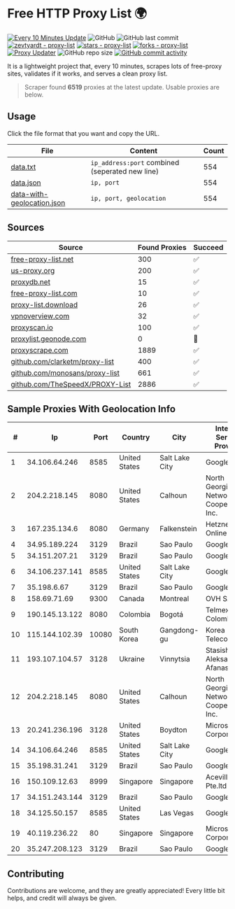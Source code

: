 
# Free HTTP Proxy List 🌍

[![Every 10 Minutes Update](https://github.com/mertguvencli/http-proxy-list/actions/workflows/main.yml/badge.svg?branch=main)](https://github.com/mertguvencli/http-proxy-list/actions/workflows/main.yml)
![GitHub](https://img.shields.io/github/license/mertguvencli/http-proxy-list)
![GitHub last commit](https://img.shields.io/github/last-commit/mertguvencli/http-proxy-list)
[![zevtyardt - proxy-list](https://img.shields.io/static/v1?label=zevtyardt&message=proxy-list&color=blue&logo=github)](https://github.com/zevtyardt/proxy-list "Go to GitHub repo")
[![stars - proxy-list](https://img.shields.io/github/stars/zevtyardt/proxy-list?style=social)](https://github.com/zevtyardt/proxy-list)
[![forks - proxy-list](https://img.shields.io/github/forks/zevtyardt/proxy-list?style=social)](https://github.com/zevtyardt/proxy-list)
[![Proxy Updater](https://github.com/zevtyardt/proxy-list/workflows/Proxy%20Updater/badge.svg)](https://github.com/zevtyardt/proxy-list/actions?query=workflow:"Proxy+Updater")
![GitHub repo size](https://img.shields.io/github/repo-size/zevtyardt/proxy-list)
[![GitHub commit activity](https://img.shields.io/github/commit-activity/m/zevtyardt/proxy-list?logo=commits)](https://github.com/zevtyardt/proxy-list/commits/main)

It is a lightweight project that, every 10 minutes, scrapes lots of free-proxy sites, validates if it works, and serves a clean proxy list.

> Scraper found **6519** proxies at the latest update. Usable proxies are below.

## Usage

Click the file format that you want and copy the URL.

|File|Content|Count|
|----|-------|-----|
|[data.txt](https://raw.githubusercontent.com/mertguvencli/http-proxy-list/main/proxy-list/data.txt)|`ip_address:port` combined (seperated new line)|554|
|[data.json](https://raw.githubusercontent.com/mertguvencli/http-proxy-list/main/proxy-list/data.json)|`ip, port`|554|
|[data-with-geolocation.json](https://raw.githubusercontent.com/mertguvencli/http-proxy-list/main/proxy-list/data-with-geolocation.json)|`ip, port, geolocation`|554|

## Sources

|Source|Found Proxies|Succeed|
|------|-------------|-------|
|[free-proxy-list.net](https://free-proxy-list.net)|300|✅|
|[us-proxy.org](https://www.us-proxy.org)|200|✅|
|[proxydb.net](http://proxydb.net)|15|✅|
|[free-proxy-list.com](https://free-proxy-list.com/?page=&port=&type%5B%5D=http&type%5B%5D=https&up_time=0&search=Search)|10|✅|
|[proxy-list.download](https://www.proxy-list.download/HTTP)|26|✅|
|[vpnoverview.com](https://vpnoverview.com/privacy/anonymous-browsing/free-proxy-servers)|32|✅|
|[proxyscan.io](https://www.proxyscan.io)|100|✅|
|[proxylist.geonode.com](https://proxylist.geonode.com/api/proxy-list?limit=300&page=1&sort_by=lastChecked&sort_type=desc&protocols=http,https)|0|🚫|
|[proxyscrape.com](https://api.proxyscrape.com/v2/?request=displayproxies&protocol=http&timeout=10000&country=all&ssl=all&anonymity=all)|1889|✅|
|[github.com/clarketm/proxy-list](https://raw.githubusercontent.com/clarketm/proxy-list/master/proxy-list-raw.txt)|400|✅|
|[github.com/monosans/proxy-list](https://raw.githubusercontent.com/monosans/proxy-list/main/proxies/http.txt)|661|✅|
|[github.com/TheSpeedX/PROXY-List](https://raw.githubusercontent.com/TheSpeedX/PROXY-List/master/http.txt)|2886|✅|


## Sample Proxies With Geolocation Info

|#|Ip|Port|Country|City|Internet Service Provider|
|-|--|----|-------|----|-------------------------|
|1|34.106.64.246|8585|United States|Salt Lake City|Google LLC|
|2|204.2.218.145|8080|United States|Calhoun|North Georgia Network Cooperative, Inc.|
|3|167.235.134.6|8080|Germany|Falkenstein|Hetzner Online GmbH|
|4|34.95.189.224|3129|Brazil|Sao Paulo|Google LLC|
|5|34.151.207.21|3129|Brazil|Sao Paulo|Google LLC|
|6|34.106.237.141|8585|United States|Salt Lake City|Google LLC|
|7|35.198.6.67|3129|Brazil|Sao Paulo|Google LLC|
|8|158.69.71.69|9300|Canada|Montreal|OVH SAS|
|9|190.145.13.122|8080|Colombia|Bogotá|Telmex Colombia S.A.|
|10|115.144.102.39|10080|South Korea|Gangdong-gu|Korea Telecom|
|11|193.107.104.57|3128|Ukraine|Vinnytsia|Stasishen Aleksandr Afanasiyovich|
|12|204.2.218.145|8080|United States|Calhoun|North Georgia Network Cooperative, Inc.|
|13|20.241.236.196|3128|United States|Boydton|Microsoft Corporation|
|14|34.106.64.246|8585|United States|Salt Lake City|Google LLC|
|15|35.198.31.241|3129|Brazil|Sao Paulo|Google LLC|
|16|150.109.12.63|8999|Singapore|Singapore|Aceville Pte.ltd|
|17|34.151.243.144|3129|Brazil|Sao Paulo|Google LLC|
|18|34.125.50.157|8585|United States|Las Vegas|Google LLC|
|19|40.119.236.22|80|Singapore|Singapore|Microsoft Corporation|
|20|35.247.208.123|3129|Brazil|Sao Paulo|Google LLC|



## Contributing

Contributions are welcome, and they are greatly appreciated! Every
little bit helps, and credit will always be given.

